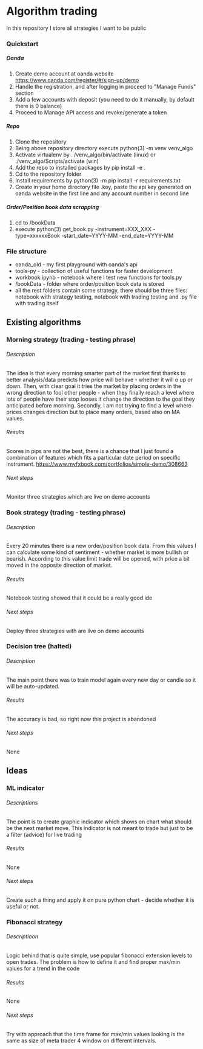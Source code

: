 
# Algorithm trading

In this repository I store all strategies I want to be public

### Quickstart

##### Oanda
1) Create demo account at oanda website https://www.oanda.com/register/#/sign-up/demo
2) Handle the registration, and after logging in proceed to "Manage Funds" section
3) Add a few accounts with deposit (you need to do it manually, by default there is 0 balance)
4) Proceed to Manage API access and revoke/generate a token

##### Repo
1) Clone the repository
2) Being above repository directory execute python(3) -m venv venv_algo
3) Activate virtualenv by . /venv_algo/bin/activate (linux) or ./venv_algo/Scripts/activate (win)
4) Add the repo to installed packages by pip install -e .
5) Cd to the repository folder
6) Install requirements by python(3) -m pip install -r requirements.txt
7) Create in your home directory file .key, 
paste the api key generated on oanda website in the first line and
any account number in second line

##### Order/Position book data scrapping
1) cd to /bookData
2) execute python(3) get_book.py -instrument=XXX_XXX -type=xxxxxxBook -start_date=YYYY-MM -end_date=YYYY-MM


### File structure

- oanda_old - my first playground with oanda's api
- tools-py - collection of useful functions for faster development
- workbook.ipynb - notebook where I test new functions for tools.py
- /bookData - folder where order/position book data is stored
- all the rest folders contain some strategy, there should be three 
 files: notebook with strategy testing, notebook with trading testing
 and .py file with trading itself

## Existing algorithms


### Morning strategy (trading - testing phrase)

###### Description
The idea is that every morning smarter part of the market first thanks to
better analysis/data predicts how price will behave - whether it will o up or down.
Then, with clear goal it tries the market by placing orders in the wrong direction 
to fool other people - when they finally reach a level where lots of people have their 
stop looses it change the direction to the goal they anticipated before morning.
Secondly, I am not trying to find a level where prices changes direction but
to place many orders, based also on MA values.
###### Results
Scores in pips are not the best, there is a chance that I just found
a combination of features which fits a particular date period on specific instrument.
https://www.myfxbook.com/portfolios/simple-demo/308663
###### Next steps
Monitor three strategies which are live on demo accounts

### Book strategy (trading - testing phrase)

###### Description
Every 20 minutes there is a new order/position book data. From this values I can calculate
some kind of sentiment - whether market is more bullish or bearish. According to this value
limit trade will be opened, with price a bit moved in the opposite direction of market.
###### Results
Notebook testing showed that it could be a really good ide
###### Next steps
Deploy three strategies with are live on demo accounts


### Decision tree (halted)

###### Description
The main point there was to train model again every new day or candle
so it will be auto-updated.
###### Results 
The accuracy is bad, so right now this project is abandoned
###### Next steps
None

## Ideas

### ML indicator

###### Descriptions
The point is to create graphic indicator which shows on chart what should be the next market move.
This indicator is not meant to trade but just to be a filter (advice) for live trading
###### Results
None
###### Next steps
Create such a thing and apply it on pure python chart - decide whether it is useful or not.


### Fibonacci strategy

###### Descriptioon
Logic behind that is quite simple, use popular fibonacci extension levels to
open trades. The problem is how to define it and find proper max/min values for
a trend in the code
###### Results
None
###### Next steps
Try with approach that the time frame for max/min values looking is the same
as size of meta trader 4 window on different intervals.